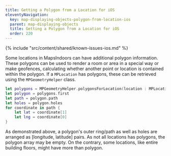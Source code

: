 ```yaml
---
title: Getting a Polygon from a Location for iOS
eleventyNavigation:
  key: map-displaying-objects-polygon-from-location-ios
  parent: map-displaying-objects
  title: Getting a Polygon from a Location for iOS
  order: 220
---
```


<!-- Known Issues -->
{% include "src/content/shared/known-issues-ios.md" %}

Some locations in MapsIndoors can have additional polygon information. These polygons can be used to render a room or area in a special way or make geofences, calculating whether another point or location is contained within the polygon. If a `MPLocation` has polygons, these can be retrieved using the `MPGeometryHelper` class.

```swift
let polygons = MPGeometryHelper.polygonsForLocation(location : MPLocation)
let polygon = polygons.first
let path = polygon.path
let holes = polygon.holes
for coordinate in path {
    let lat = coordinate[1]
    let lng = coordinate[0]
}
```

As demonstrated above, a polygon's outer ring/path as well as holes are arranged as [longitude, latitude] pairs. As not all locations has polygons, the polygon array may be empty. On the contrary, some locations, like entire building floors, might have more than polygon.
